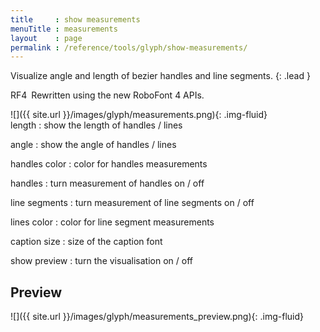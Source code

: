 ```yaml
---
title     : show measurements
menuTitle : measurements
layout    : page
permalink : /reference/tools/glyph/show-measurements/
---
```


Visualize angle and length of bezier handles and line segments.
{: .lead }

<span class="badge text-bg-success rounded-0">RF4</span> Rewritten using the new RoboFont 4 APIs.


<div class='row'>

<div class='col-sm-4' markdown='1'>
![]({{ site.url }}/images/glyph/measurements.png){: .img-fluid}
</div>

<div class='col-sm-8' markdown='1'>
length
: show the length of handles / lines

angle
: show the angle of handles / lines

handles color
: color for handles measurements

handles
: turn measurement of handles on / off

line segments
: turn measurement of line segments on / off

lines color
: color for line segment measurements

caption size
: size of the caption font

show preview
: turn the visualisation on / off
</div>

</div>


Preview
-------

![]({{ site.url }}/images/glyph/measurements_preview.png){: .img-fluid}
